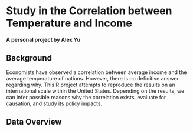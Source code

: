 # Study in the Correlation between Temperature and Income
**A personal project by Alex Yu**

## Background
Economists have observed a correlation between average income and the average temperature of nations. However, there is no definitive answer regarding why. This R project attempts to reproduce the results on an international scale within the United States. Depending on the results, we can infer possible reasons why the correlation exists, evaluate for causation, and study its policy impacts.

## Data Overview
